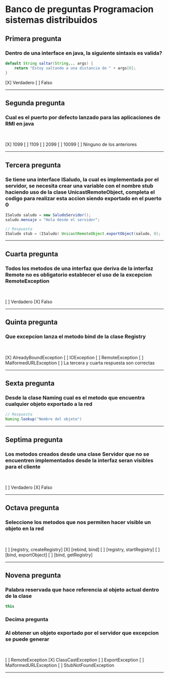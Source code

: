 # Banco de preguntas Programacion sistemas distribuidos
## Primera pregunta
### Dentro de una interface en java, la siguiente sintaxis es valida?
```java
default String saltar(String... args) {
    return "Estoy saltando a una distancia de " + args[0];
}
```
[X] Verdadero [ ] Falso
<hr>

## Segunda pregunta
### Cual es el puerto por defecto lanzado para las aplicaciones de RMI en java
<br>

[X] 1099 [ ] 1109 [ ] 2099 [ ] 10099 [ ] Ninguno de los anteriores
<hr>

## Tercera pregunta
### Se tiene una interface ISaludo, la cual es implementada por el servidor, se necesita crear una variable con el nombre stub haciendo uso de la clase UnicastRemoteObject, completa el codigo para realizar esta accion siendo exportado en el puerto 0
```java
ISaludo saludo = new SaludoServidor();
saludo.mensaje = "Hola desde el servidor";

// Respuesta
ISaludo stub = (ISaludo) UnicastRemoteObject.exportObject(saludo, 0);
```
<hr>

## Cuarta pregunta
### Todos los metodos de una interfaz que deriva de la interfaz Remote no es obligatorio establecer el uso de la excepcion RemoteException
<br>

[ ] Verdadero [X] Falso
<hr>

## Quinta pregunta
### Que excepcion lanza el metodo bind de la clase Registry
<br>

[X] AlreadyBoundException [ ] IOException [ ] RemoteException [ ] MalformedURLException [ ] La tercera y cuarta respuesta son correctas
<hr>

## Sexta pregunta
### Desde la clase Naming cual es el metodo que encuentra cualquier objeto exportado a la red
```java
// Respuesta
Naming.lookup("Nombre del objeto")
```
<hr>

## Septima pregunta
### Los metodos creados desde una clase Servidor que no se encuentren implementados desde la interfaz seran visibles para el cliente
<br>

[ ] Verdadero [X] Falso
<hr>

## Octava pregunta
### Seleccione los metodos que nos permiten hacer visible un objeto en la red
<br>

[ ] [registry, createRegistry]
[X] [rebind, bind]
[ ] [registry, startRegistry]
[ ] [bind, exportObject]
[ ] [bind, getRegistry]
<hr>

## Novena pregunta
### Palabra reservada que hace referencia al objeto actual dentro de la clase
```java
this
```

### Decima pregunta
### Al obtener un objeto exportado por el servidor que excepcion se puede generar
<br>

[ ] RemoteException
[X] ClassCastException
[ ] ExportException
[ ] MalformedURLException
[ ] StubNotFoundException
<hr>